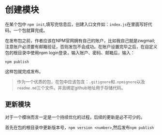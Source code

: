 # 创建模块

在某个包中 `npm init`,填写完信息后，创建入口文件如：`index.js`在里面写好代码。一个包就算完成。

在发布包之前，作者应该在NPM官网拥有自己的账户，比如我自己就是zwgmail;注意账户必须要有邮箱验证，否则发包不会成功。在账户设置完毕之后，在自定义包的根目录中使用npm login登录，输入账户、密码、邮箱后，输入：

```
npm publish
```

这样包就完成发布。

> 作为一个优质的包，在包中应该包含：`.gitignore`和`.npmignore`以及`readme.md`三个文件。并且绑定github地址用于存储代码。

## 更新模块

对于一个模块而言一定是一个持续优化的过程，后续的更新是必不可少的。

首先在包的根目录中更新版本号，`npm version <number>`,然后发布`npm publish`

